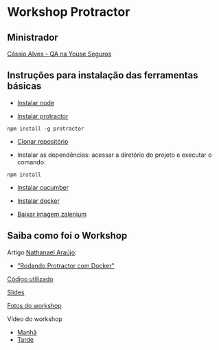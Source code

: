 # Workshop Protractor

## Ministrador 
[Cássio Alves - QA na Youse Seguros](https://www.linkedin.com/in/cassiocafs/)

## Instruções para instalação das ferramentas básicas
- [Instalar node](https://docs.google.com/document/d/1dSfc5XAEVeCxAXfkv3m-Xwtw7hJjE_h0rMyBh102-ZA/edit?usp=sharing)

- [Instalar protractor](https://www.npmjs.com/package/protractor-console)

```shell
npm install -g protractor
```

- [Clonar repositório](https://github.com/cassioafs/protractor-guide-line)

- Instalar as dependências: acessar a diretório do projeto e executar o comando:

```shell
npm install
```

- [Instalar cucumber](https://drive.google.com/drive/folders/1mhO_aRHB40l-zUKN2-qYCa3wucrw5L7i?usp=sharing)

- [Instalar docker](https://drive.google.com/drive/folders/1l_zwwmAoQScgmLrGp-Blp-3pIoKvT1Ey?usp=sharing)

- [Baixar imagem zalenium](https://github.com/zalando/zalenium)

## Saiba como foi o Workshop

Artigo [Nathanael Araújo](https://www.linkedin.com/in/nathanaelaraujo/): 
- ["Rodando Protractor com Docker"](https://medium.com/@nathanael.araujos/rodando-protractor-com-docker-c4aabe2c9af4)

[Código utilizado](https://github.com/cassioafs/protractor-guide-line)

[Slides](https://docs.google.com/presentation/d/1Qb0b8nSY5_L3qcZvU8lb73m5kAeV2-4aV_HnbDrfBmg/edit?usp=sharing)

[Fotos do workshop](https://photos.app.goo.gl/HWyKXG58HjV9dCpt6)

Vídeo do workshop
- [Manhã](https://www.youtube.com/watch?v=3GkD5evqhIY)
- [Tarde](https://www.youtube.com/watch?v=y8h49vxAGho)